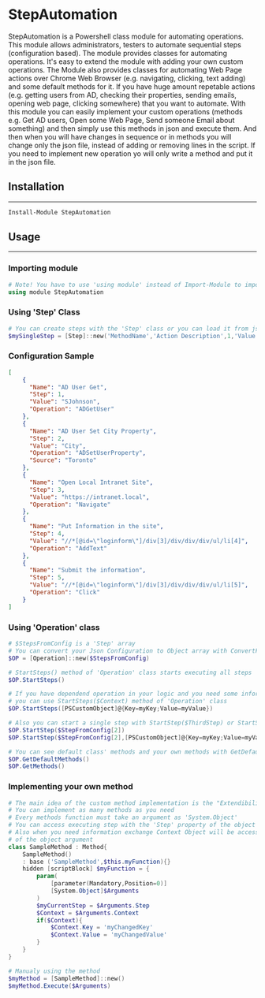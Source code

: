 # StepAutomation

StepAutomation is a Powershell class module for automating operations.
This module allows administrators, testers to automate sequential steps (configuration based). The module provides classes for automating operations. It's easy to extend the module with adding your own custom operations. The Module also provides classes for automating Web Page actions over Chrome Web Browser (e.g. navigating, clicking, text adding) and some default methods for it. If you have huge amount repetable actions (e.g. getting users from AD, checking their properties, sending emails, opening web page, clicking somewhere) that you want to automate. With this module you can easily implement your custom operations (methods e.g. Get AD users, Open some Web Page, Send someone Email about something) and then simply use this methods in json and execute them. And then when you will have changes in sequence or in methods you will change only the json file, instead of adding or removing lines in the script. If you need to implement new operation yo will only write a method and put it in the json file.

## Installation
---
```powershell
Install-Module StepAutomation
```

## Usage
---
### Importing module
```powershell
# Note! You have to use 'using module' instead of Import-Module to importing classes
using module StepAutomation
```

### Using 'Step' Class

```powershell
# You can create steps with the 'Step' class or you can load it from json file
$mySingleStep = [Step]::new('MethodName','Action Description',1,'Value','Source')
```


### Configuration Sample
```json
[
    {
      "Name": "AD User Get",
      "Step": 1,
      "Value": "SJohnson",
      "Operation": "ADGetUser"
    },
    {
      "Name": "AD User Set City Property",
      "Step": 2,
      "Value": "City",
      "Operation": "ADSetUserProperty",
      "Source": "Toronto"
    },
    {
      "Name": "Open Local Intranet Site",
      "Step": 3,
      "Value": "https://intranet.local",
      "Operation": "Navigate"
    },
    {
      "Name": "Put Information in the site",
      "Step": 4,
      "Value": "//*[@id=\"loginform\"]/div[3]/div/div/div/ul/li[4]",
      "Operation": "AddText"
    },
    {
      "Name": "Submit the information",
      "Step": 5,
      "Value": "//*[@id=\"loginform\"]/div[3]/div/div/div/ul/li[5]",
      "Operation": "Click"
    }
]
```
### Using 'Operation' class

```powershell
# $StepsFromConfig is a 'Step' array
# You can convert your Json Configuration to Object array with ConvertFrom-Json
$OP = [Operation]::new($StepsFromConfig)

# StartSteps() method of 'Operation' class starts executing all steps
$OP.StartSteps()

# If you have dependend operation in your logic and you need some information exchange between actions
# you can use StartSteps($Context) method of 'Operation' class
$OP.StartSteps([PSCustomObject]@{Key=myKey;Value=myValue})

# Also you can start a single step with StartStep($ThirdStep) or StartStep($ThirdStep,$Context)
$OP.StartStep($StepFromConfig[2])
$OP.StartStep($StepFromConfig[2],[PSCustomObject]@{Key=myKey;Value=myValue})

# You can see default class' methods and your own methods with GetDefaultMethods() and GetMethods()
$OP.GetDefaultMethods()
$OP.GetMethods()
```

### Implementing your own method
```powershell
# The main idea of the custom method implementation is the "Extendibility"
# You can implement as many methods as you need
# Every methods function must take an argument as 'System.Object'
# You can access executing step with the 'Step' property of the object argument
# Also when you need information exchange Context Object will be accessible with the context property
# of the object argument
class SampleMethod : Method{
    SampleMethod()
    : base ('SampleMethod',$this.myFunction){}
    hidden [scriptBlock] $myFunction = {
        param(
            [parameter(Mandatory,Position=0)]
            [System.Object]$Arguments
        )
        $myCurrentStep = $Arguments.Step
        $Context = $Arguments.Context
        if($Context){
            $Context.Key = 'myChangedKey'
            $Context.Value = 'myChangedValue'
        }
    }
}

# Manualy using the method
$myMethod = [SampleMethod]::new()
$myMethod.Execute($Arguments)
```